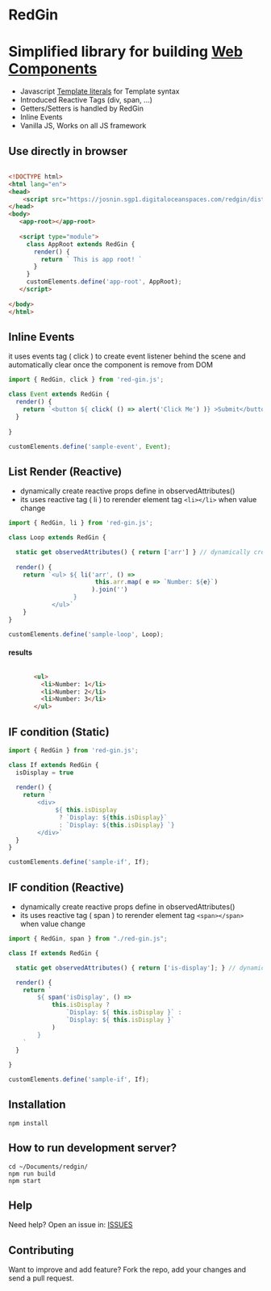 # RedGin
# Simplified library for building [Web Components](https://developer.mozilla.org/en-US/docs/Web/Web_Components)

* Javascript [Template literals](https://developer.mozilla.org/en-US/docs/Web/JavaScript/Reference/Template_literals) for Template syntax
* Introduced Reactive Tags (div, span, ...)
* Getters/Setters is handled by RedGin
* Inline Events 
* Vanilla JS, Works on all JS framework


## Use directly in browser

```html 

<!DOCTYPE html>
<html lang="en">
<head>       
    <script src="https://josnin.sgp1.digitaloceanspaces.com/redgin/dist/redgin.js"></script>
</head>
<body>
   <app-root></app-root>
    
   <script type="module">     
     class AppRoot extends RedGin {  
       render() { 
         return ` This is app root! `
       }
     }
     customElements.define('app-root', AppRoot);
   </script> 
    
</body>
</html>

```



## Inline Events
it uses events tag ( click ) to create event listener behind the scene and automatically clear once the component is remove from DOM
```js
import { RedGin, click } from 'red-gin.js';

class Event extends RedGin { 
  render() {
    return `<button ${ click( () => alert('Click Me') )} >Submit</button>`
  }
 
}

customElements.define('sample-event', Event);

```

## List Render (Reactive) 
* dynamically create reactive props define in observedAttributes()
* its uses reactive tag ( li ) to rerender element tag ```<li></li>``` when value change
```js
import { RedGin, li } from 'red-gin.js';

class Loop extends RedGin {

  static get observedAttributes() { return ['arr'] } // dynamically create reactive props this.arr
  
  render() {    
    return `<ul> ${ li('arr', () => 
                        this.arr.map( e => `Number: ${e}`) 
                       ).join('') 
                  } 
            </ul>`
    } 
}

customElements.define('sample-loop', Loop);

```
#### results
```html

       <ul>
         <li>Number: 1</li>
         <li>Number: 2</li>
         <li>Number: 3</li>
       </ul>

```



## IF condition (Static)
```js
import { RedGin } from 'red-gin.js';

class If extends RedGin {
  isDisplay = true
  
  render() {
    return `
        <div>
             ${ this.isDisplay 
              ? `Display: ${this.isDisplay}` 
              : `Display: ${this.isDisplay} `}   
        </div>`      
  } 
}

customElements.define('sample-if', If);

```

## IF condition (Reactive)
* dynamically create reactive props define in observedAttributes()
* its uses reactive tag ( span ) to rerender element tag ```<span></span>``` when value change
```js
import { RedGin, span } from "./red-gin.js";

class If extends RedGin {

  static get observedAttributes() { return ['is-display']; } // dynamically create camelCase props. ie. this.isDisplay

  render() {
    return `
        ${ span('isDisplay', () => 
            this.isDisplay ? 
                `Display: ${ this.isDisplay }` : 
                `Display: ${ this.isDisplay }`
            ) 
        }
    `
  }
 
}

customElements.define('sample-if', If);
```

## Installation 
```
npm install
```

## How to run development server? 
```
cd ~/Documents/redgin/
npm run build
npm start
```

## Help

Need help? Open an issue in: [ISSUES](https://github.com/josnin/redgin/issues)


## Contributing
Want to improve and add feature? Fork the repo, add your changes and send a pull request.

